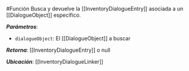 #Función
Busca y devuelve la [[InventoryDialogueEntry]] asociada a un [[DialogueObject]] específico.

**_Parámetros_**:

- `dialogueObject`: El [[DialogueObject]] a buscar

**_Retorna_**: [[InventoryDialogueEntry]] o null

**_Ubicación_**: [[InventoryDialogueLinker]]